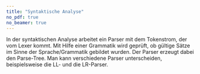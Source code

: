 ```yaml
---
title: "Syntaktische Analyse"
no_pdf: true
no_beamer: true
---
```



In der syntaktischen Analyse arbeitet ein Parser mit dem Tokenstrom, der vom Lexer kommt.
Mit Hilfe einer Grammatik wird geprüft, ob gültige Sätze im Sinne der Sprache/Grammatik
gebildet wurden. Der Parser erzeugt dabei den Parse-Tree. Man kann verschiedene Parser
unterscheiden, beispielsweise die LL- und die LR-Parser.

